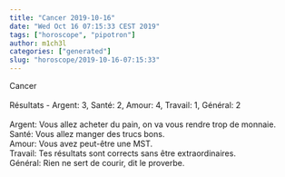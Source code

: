 ```yaml
---
title: "Cancer 2019-10-16"
date: "Wed Oct 16 07:15:33 CEST 2019"
tags: ["horoscope", "pipotron"]
author: m1ch3l
categories: ["generated"]
slug: "horoscope/2019-10-16-07:15:33"
---
```


Cancer<br>
<br>
Résultats - Argent: 3, Santé: 2, Amour: 4, Travail: 1, Général: 2<br>
<br>
Argent:  Vous allez acheter du pain, on va vous rendre trop de monnaie. <br>
Santé:   Vous allez manger des trucs bons. <br>
Amour:   Vous avez peut-être une MST. <br>
Travail: Tes résultats sont corrects sans être extraordinaires. <br>
Général: Rien ne sert de courir, dit le proverbe.<br>
